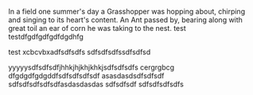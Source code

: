 In a field one summer's day a Grasshopper was hopping about, chirping and singing to its heart's content. An Ant passed by, bearing along with great toil an ear of corn he was taking to the nest.
test
testdfgdfgdfgdfdgdhfg

test
xcbcvbxadfsdfsdfs
sdfsdfsdfssdfsdfsd

yyyyysdfsdfsdfjhhkjhjkhjkhkjsdfsdfsdfs
cergrgbcg
dfgdgdfgdgddfsdfsdfsdfsdf
asasdasdsdfsdfsdf
sdfsdfsdfsdfsdfasdasdasdas
sdfsdfsdf
sdfsdfsdfsdfs
